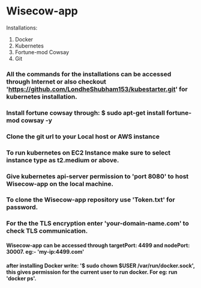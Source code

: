 # Wisecow-app

Installations:
1. Docker
2. Kubernetes
3. Fortune-mod Cowsay
4. Git

### All the commands for the installations can be accessed through Internet or also checkout 'https://github.com/LondheShubham153/kubestarter.git' for kubernetes installation.

### Install fortune cowsay through: $ sudo apt-get install fortune-mod cowsay -y
### Clone the git url to your Local host or AWS instance 
### To run kubernetes on EC2 Instance make sure to select instance type as t2.medium or above.
### Give kubernetes api-server permission to 'port 8080' to host Wisecow-app on the local machine.
### To clone the Wisecow-app repository use 'Token.txt' for password.
### For the the TLS encryption enter 'your-domain-name.com' to check TLS communication.
#### Wisecow-app can be accessed through targetPort: 4499 and nodePort: 30007. eg:- 'my-ip:4499.com'
#### after installing Docker write: '$ sudo chown $USER /var/run/docker.sock', this gives permission for the current user to run docker. For eg: run 'docker ps'.

